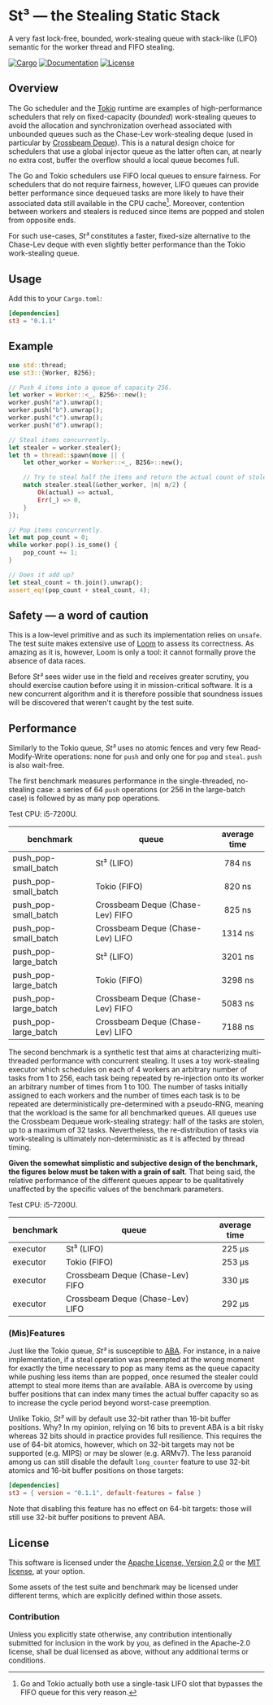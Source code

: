 # St³ — the Stealing Static Stack

A very fast lock-free, bounded, work-stealing queue with stack-like (LIFO)
semantic for the worker thread and FIFO stealing.

[![Cargo](https://img.shields.io/crates/v/multishot.svg)](https://crates.io/crates/st3)
[![Documentation](https://docs.rs/multishot/badge.svg)](https://docs.rs/st3)
[![License](https://img.shields.io/badge/license-MIT%2FApache--2.0-blue.svg)](https://github.com/asynchronics/st3#license)

## Overview

The Go scheduler and the [Tokio] runtime are examples of high-performance
schedulers that rely on fixed-capacity (*bounded*) work-stealing queues to avoid
the allocation and synchronization overhead associated with unbounded queues
such as the Chase-Lev work-stealing deque (used in particular by
[Crossbeam Deque]). This is a natural design choice for schedulers that use a
global injector queue as the latter often can, at nearly no extra cost, buffer
the overflow should a local queue becomes full.

The Go and Tokio schedulers use FIFO local queues to ensure fairness. For
schedulers that do not require fairness, however, LIFO queues can provide better
performance since dequeued tasks are more likely to have their associated data
still available in the CPU cache[^1]. Moreover, contention between workers and
stealers is reduced since items are popped and stolen from opposite ends.

For such use-cases, *St³* constitutes a faster, fixed-size alternative to the
Chase-Lev deque with even slightly better performance than the Tokio
work-stealing queue.

[^1]: Go and Tokio actually both use a single-task LIFO slot that bypasses the
    FIFO queue for this very reason.

[Tokio]: https://github.com/tokio-rs/tokio
[Crossbeam Deque]: https://github.com/crossbeam-rs/crossbeam/tree/master/crossbeam-deque

## Usage

Add this to your `Cargo.toml`:

```toml
[dependencies]
st3 = "0.1.1"
```

## Example

```rust
use std::thread;
use st3::{Worker, B256};

// Push 4 items into a queue of capacity 256.
let worker = Worker::<_, B256>::new();
worker.push("a").unwrap();
worker.push("b").unwrap();
worker.push("c").unwrap();
worker.push("d").unwrap();

// Steal items concurrently.
let stealer = worker.stealer();
let th = thread::spawn(move || {
    let other_worker = Worker::<_, B256>::new();

    // Try to steal half the items and return the actual count of stolen items.
    match stealer.steal(&other_worker, |n| n/2) {
        Ok(actual) => actual,
        Err(_) => 0,
    }
});

// Pop items concurrently.
let mut pop_count = 0;
while worker.pop().is_some() {
    pop_count += 1;
}

// Does it add up?
let steal_count = th.join().unwrap();
assert_eq!(pop_count + steal_count, 4);
```

## Safety — a word of caution

This is a low-level primitive and as such its implementation relies on `unsafe`.
The test suite makes extensive use of [Loom] to assess its correctness. As
amazing as it is, however, Loom is only a tool: it cannot formally prove the
absence of data races.

Before *St³* sees wider use in the field and receives greater scrutiny, you
should exercise caution before using it in mission-critical software. It is a
new concurrent algorithm and it is therefore possible that soundness issues will
be discovered that weren't caught by the test suite.


[Loom]: https://github.com/tokio-rs/loom

## Performance

Similarly to the Tokio queue, *St³* uses no atomic fences and very few
Read-Modify-Write operations: none for `push` and only one for `pop` and
`steal`. `push` is also wait-free.

The first benchmark measures performance in the single-threaded, no-stealing
case: a series of 64 `push` operations (or 256 in the large-batch case) is
followed by as many pop operations.

Test CPU: i5-7200U.

| benchmark            | queue                            | average time |
|----------------------|----------------------------------|:------------:|
| push_pop-small_batch | St³ (LIFO)                       |    784 ns    |
| push_pop-small_batch | Tokio (FIFO)                     |    820 ns    |
| push_pop-small_batch | Crossbeam Deque (Chase-Lev) FIFO |    825 ns    |
| push_pop-small_batch | Crossbeam Deque (Chase-Lev) LIFO |   1314 ns    |
| push_pop-large_batch | St³ (LIFO)                       |   3201 ns    |
| push_pop-large_batch | Tokio (FIFO)                     |   3298 ns    |
| push_pop-large_batch | Crossbeam Deque (Chase-Lev) FIFO |   5083 ns    |
| push_pop-large_batch | Crossbeam Deque (Chase-Lev) LIFO |   7188 ns    |

The second benchmark is a synthetic test that aims at characterizing
multi-threaded performance with concurrent stealing. It uses a toy work-stealing
executor which schedules on each of 4 workers an arbitrary number of tasks from
1 to 256, each task being repeated by re-injection onto its worker an arbitrary
number of times from 1 to 100. The number of tasks initially assigned to each
workers and the number of times each task is to be repeated are
deterministically pre-determined with a pseudo-RNG, meaning that the workload is
the same for all benchmarked queues. All queues use the Crossbeam Dequeue
work-stealing strategy: half of the tasks are stolen, up to a maximum of 32
tasks. Nevertheless, the re-distribution of tasks via work-stealing is
ultimately non-deterministic as it is affected by thread timing.

**Given the somewhat simplistic and subjective design of the benchmark, the
figures below must be taken with a grain of salt**. That being said, the
relative performance of the different queues appear to be qualitatively
unaffected by the specific values of the benchmark parameters.

Test CPU: i5-7200U.

| benchmark | queue                            | average time |
|-----------|----------------------------------|:------------:|
| executor  | St³ (LIFO)                       |    225 µs    |
| executor  | Tokio (FIFO)                     |    253 µs    |
| executor  | Crossbeam Deque (Chase-Lev) FIFO |    330 µs    |
| executor  | Crossbeam Deque (Chase-Lev) LIFO |    292 µs    |

### (Mis)Features

Just like the Tokio queue, *St³* is susceptible to [ABA]. For instance, in a
naive implementation, if a steal operation was preempted at the wrong moment for
exactly the time necessary to pop as many items as the queue capacity while
pushing less items than are popped, once resumed the stealer could attempt to
steal more items than are available. ABA is overcome by using buffer positions
that can index many times the actual buffer capacity so as to increase the cycle
period beyond worst-case preemption.

Unlike Tokio, *St³* will by default use 32-bit rather than 16-bit buffer
positions. Why? In my opinion, relying on 16 bits to prevent ABA is a bit risky
whereas 32 bits should in practice provides full resilience. This requires the
use of 64-bit atomics, however, which on 32-bit targets may not be supported
(e.g. MIPS) or may be slower (e.g. ARMv7). The less paranoid among us can still
disable the default `long_counter` feature to use 32-bit atomics and 16-bit
buffer positions on those targets:

```toml
[dependencies]
st3 = { version = "0.1.1", default-features = false }
```

Note that disabling this feature has no effect on 64-bit targets: those will
still use 32-bit buffer positions to prevent ABA.

[ABA]: https://en.wikipedia.org/wiki/ABA_problem


## License

This software is licensed under the [Apache License, Version 2.0](LICENSE-APACHE) or the
[MIT license](LICENSE-MIT), at your option.

Some assets of the test suite and benchmark may be licensed under different
terms, which are explicitly defined within those assets.

### Contribution

Unless you explicitly state otherwise, any contribution intentionally submitted
for inclusion in the work by you, as defined in the Apache-2.0 license, shall be
dual licensed as above, without any additional terms or conditions.
